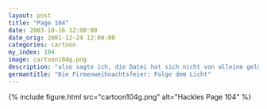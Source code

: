 ```yaml
---
layout: post
title: "Page 104"
date: 2003-10-16 12:00:00
date_orig: 2001-12-24 12:00:00
categories: cartoon
my_index: 104
image: cartoon104g.png
description: "also sagte ich, die Datei hat sich nicht von alleine gelöscht Hey wo kommt dieses helle Licht her Das? Achso, mein Team hat den Weihnachtsbaum der diesjährigen Feier geschmückt wir können endlich die AOL und .Net CDs benutzen Hackles Peter Percy Hazel"
germantitle: "Die Firmenweihnachtsfeier: Folge dem Licht"
---
```


{% include figure.html src="cartoon104g.png" alt="Hackles Page 104"  %}

